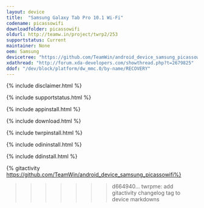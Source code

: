 ```yaml
---
layout: device
title:  "Samsung Galaxy Tab Pro 10.1 Wi-Fi"
codename: picassowifi
downloadfolder: picassowifi
oldurl: http://teamw.in/project/twrp2/253
supportstatus: Current
maintainer: None
oem: Samsung
devicetree: "https://github.com/TeamWin/android_device_samsung_picassowifi"
xdathread: "http://forum.xda-developers.com/showthread.php?t=2679825"
ddof: "/dev/block/platform/dw_mmc.0/by-name/RECOVERY"
---
```


{% include disclaimer.html %}

{% include supportstatus.html %}

{% include appinstall.html %}

{% include download.html %}

{% include twrpinstall.html %}

{% include odininstall.html %}

{% include ddinstall.html %}

{% gitactivity  https://github.com/TeamWin/android_device_samsung_picassowifi%}
>>>>>>> d664940... twrpme: add gitactivity changelog tag to device markdowns
